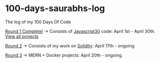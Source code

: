 # 100-days-saurabhs-log
The log of my 100 Days Of Code

[Round 1 Complete!](R1.md) -> Consists of [Javascript30](https://github.com/saurabh/Javascript30) code: April 1st - April 30th. [View all projects](https://saurabh.github.io/Javascript30/)

[Round 2](R2.md) -> Consists of my work on [Solidity](https://github.com/saurabh/learn-Solidity): April 17th - ongoing

[Round 3](R3.md) -> MERN + Docker projects: April 20th - ongoing.
